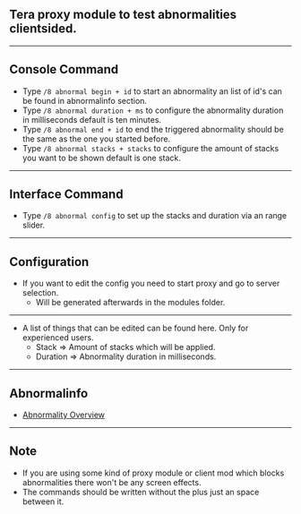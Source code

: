 ## Tera proxy module to test abnormalities clientsided.

---

## Console Command
- Type `/8 abnormal begin + id` to start an abnormality an list of id's can be found in abnormalinfo section.
- Type `/8 abnormal duration + ms` to configure the abnormality duration in milliseconds default is ten minutes.
- Type `/8 abnormal end + id` to end the triggered abnormality should be the same as the one you started before.
- Type `/8 abnormal stacks + stacks` to configure the amount of stacks you want to be shown default is one stack.

---

## Interface Command
- Type `/8 abnormal config` to set up the stacks and duration via an range slider.

---

## Configuration
- If you want to edit the config you need to start proxy and go to server selection.
    - Will be generated afterwards in the modules folder.

---

- A list of things that can be edited can be found here. Only for experienced users.
	- Stack => Amount of stacks which will be applied.
    - Duration => Abnormality duration in milliseconds.

---

## Abnormalinfo
- [Abnormality Overview](https://github.com/neowutran/TeraDpsMeterData/tree/master/hotdot)

---

## Note
- If you are using some kind of proxy module or client mod which blocks abnormalities there won't be any screen effects.
- The commands should be written without the plus just an space between it.

